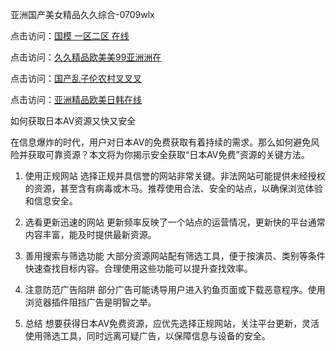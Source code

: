 亚洲国产美女精品久久综合-0709wlx

点击访问：<a href="https://heiliaowzu4ur.pages.dev">国模 一区二区 在线</a>

点击访问：<a href="https://heiliaowt0d7p.pages.dev">久久精品欧美美99亚洲洲在</a>

点击访问：<a href="https://heiliaoxqkkct.pages.dev">国产乱子伦农村叉叉叉</a>

点击访问：<a href="https://heiliaoxwd5i8.pages.dev">亚洲精品欧美日韩在线</a>

如何获取日本AV资源又快又安全

在信息爆炸的时代，用户对日本AV的免费获取有着持续的需求。那么如何避免风险并获取可靠资源？本文将为你揭示安全获取“日本AV免费”资源的关键方法。

1. 使用正规网站
选择正规并具信誉的网站非常关键。非法网站可能提供未经授权的资源，甚至含有病毒或木马。推荐使用合法、安全的站点，以确保浏览体验和信息安全。

2. 选看更新迅速的网站
更新频率反映了一个站点的运营情况，更新快的平台通常内容丰富，能及时提供最新资源。

3. 善用搜索与筛选功能
大部分资源网站配有筛选工具，便于按演员、类别等条件快速查找目标内容。合理使用这些功能可以提升查找效率。

4. 注意防范广告陷阱
部分广告可能诱导用户进入钓鱼页面或下载恶意程序。使用浏览器插件阻挡广告是明智之举。

5. 总结
想要获得日本AV免费资源，应优先选择正规网站，关注平台更新，灵活使用筛选工具，同时远离可疑广告，以保障信息与设备的安全。

<span style="display:none;">[Canonical link]( https://github.com/wlx070925/12454 ）</span>
